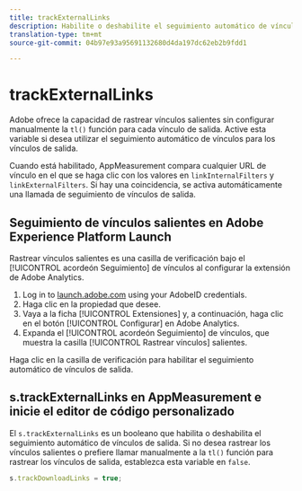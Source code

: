 ```yaml
---
title: trackExternalLinks
description: Habilite o deshabilite el seguimiento automático de vínculos de salida.
translation-type: tm+mt
source-git-commit: 04b97e93a95691132680d4da197dc62eb2b9fdd1

---
```



# trackExternalLinks

Adobe ofrece la capacidad de rastrear vínculos salientes sin configurar manualmente la `tl()` función para cada vínculo de salida. Active esta variable si desea utilizar el seguimiento automático de vínculos para los vínculos de salida.

Cuando está habilitado, AppMeasurement compara cualquier URL de vínculo en el que se haga clic con los valores en `linkInternalFilters` y `linkExternalFilters`. Si hay una coincidencia, se activa automáticamente una llamada de seguimiento de vínculos de salida.

## Seguimiento de vínculos salientes en Adobe Experience Platform Launch

Rastrear vínculos salientes es una casilla de verificación bajo el [!UICONTROL acordeón Seguimiento] de vínculos al configurar la extensión de Adobe Analytics.

1. Log in to [launch.adobe.com](https://launch.adobe.com) using your AdobeID credentials.
2. Haga clic en la propiedad que desee.
3. Vaya a la ficha [!UICONTROL Extensiones] y, a continuación, haga clic en el botón [!UICONTROL Configurar] en Adobe Analytics.
4. Expanda el [!UICONTROL acordeón Seguimiento] de vínculos, que muestra la casilla [!UICONTROL Rastrear vínculos] salientes.

Haga clic en la casilla de verificación para habilitar el seguimiento automático de vínculos de salida.

## s.trackExternalLinks en AppMeasurement e inicie el editor de código personalizado

El `s.trackExternalLinks` es un booleano que habilita o deshabilita el seguimiento automático de vínculos de salida. Si no desea rastrear los vínculos salientes o prefiere llamar manualmente a la `tl()` función para rastrear los vínculos de salida, establezca esta variable en `false`.

```js
s.trackDownloadLinks = true;
```
